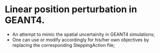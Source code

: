 # Linear position perturbation in GEANT4.
* An attempt to mimic the spatial uncertainity in GEANT4 simulations;
* One can use or modify accordingly for his/her own objectives by replacing the corresponding SteppingAction file;
